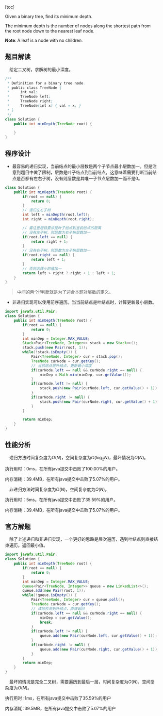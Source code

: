 [toc]

Given a binary tree, find its minimum depth.

The minimum depth is the number of nodes along the shortest path from the root node down to the nearest leaf node.

**Note**: A leaf is a node with no children.



## 题目解读

&emsp;给定二叉树，求解树的最小深度。

```java
/**
 * Definition for a binary tree node.
 * public class TreeNode {
 *     int val;
 *     TreeNode left;
 *     TreeNode right;
 *     TreeNode(int x) { val = x; }
 * }
 */
class Solution {
    public int minDepth(TreeNode root) {
        
    }
}
```

## 程序设计

* 最容易的递归实现，当前结点的最小层数是两个子节点最小层数加一。但是注意到题目中做了限制，层数是叶子结点到当前结点，这意味着需要判断当前结点是否都有左右子树，没有则层数是其唯一子节点层数加一而不是0。

```java
class Solution {
    public int minDepth(TreeNode root) {
        if(root == null) {
            return 0;
        }
        // 递归左右子树
        int left = minDepth(root.left);
        int right = minDepth(root.right);

        // 需注意题目要求是叶子结点到当前结点的距离
        // 没有左子树，则层数为右子树层数加一
        if(root.left == null) {
            return right + 1;
        }
        // 没有右子树，则层数为左子树层数加一
        if(root.right == null) {
            return left + 1;
        }
        // 否则选择小的值加一
        return left > right ? right + 1 : left + 1;
    }
}
```

> 中间的两个if判断就是为了迎合本题对层数的定义。

* 非递归实现可以使用前序遍历。当当前结点是叶结点时，计算更新最小层数。

```java
import javafx.util.Pair;
class Solution {
    public int minDepth(TreeNode root) {
        if(root == null) {
            return 0;
        }
        int minDep = Integer.MAX_VALUE;
        Stack<Pair<TreeNode, Integer>> stack = new Stack<>();
        stack.push(new Pair(root, 1));
        while(!stack.isEmpty()) {
            Pair<TreeNode, Integer> cur = stack.pop();
            TreeNode curNode = cur.getKey();
            // 当前结点是叶结点，更新最小深度
            if(curNode.left == null && curNode.right == null) {
                minDep = Math.min(minDep, cur.getValue());
            }
            if(curNode.left != null) {
                stack.push(new Pair(curNode.left, cur.getValue() + 1));
            }
            if(curNode.right != null) {
                stack.push(new Pair(curNode.right, cur.getValue() + 1));
            }
        }

        return minDep;
    }
}
```

## 性能分析

&emsp;递归方法时间复杂度为$O(N)$，空间复杂度为$O(\log_2N)$，最坏情况为$O(N)$。

执行用时：0ms，在所有java提交中击败了100.00%的用户。

内存消耗：39.4MB，在所有java提交中击败了5.07%的用户。

&emsp;非递归方法时间复杂度为$O(N)$，空间复杂度为$O(N)$。

执行用时：5ms，在所有java提交中击败了35.59%的用户。

内存消耗：39.4MB，在所有java提交中击败了5.07%的用户。

## 官方解题

&emsp;除了上述递归和非递归实现，一个更好的思路是层次遍历，遇到叶结点则直接结束遍历，返回最小值。

```java
import javafx.util.Pair;
class Solution {
    public int minDepth(TreeNode root) {
        if(root == null) {
            return 0;
        }
        int minDep = Integer.MAX_VALUE;
        Queue<Pair<TreeNode, Integer>> queue = new LinkedList<>();
        queue.add(new Pair(root, 1));
        while(!queue.isEmpty()) {
            Pair<TreeNode, Integer> cur = queue.poll();
            TreeNode curNode = cur.getKey();
            // 该层检测到叶结点，直接返回
            if(curNode.left == null && curNode.right == null) {
                minDep = cur.getValue();
                break;
            }
            if(curNode.left != null) {
                queue.add(new Pair(curNode.left, cur.getValue() + 1));
            }
            if(curNode.right != null) {
                queue.add(new Pair(curNode.right, cur.getValue() + 1));
            }
        }
        return minDep;
    }
}
```

&emsp;最坏的情况是完全二叉树，需要遍历到最后一层，时间复杂度为$O(N)$，空间复杂度为$O(N)$。

执行用时 :1ms，在所有java提交中击败了35.59%的用户

内存消耗 :39.5MB，在所有java提交中击败了5.07%的用户